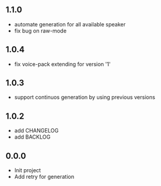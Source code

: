 ## 1.1.0

- automate generation for all available speaker
- fix bug on raw-mode


## 1.0.4

- fix voice-pack extending for version '1'


## 1.0.3

- support continuos generation by using previous versions


## 1.0.2

- add CHANGELOG
- add BACKLOG

## 0.0.0

- Init project
- Add retry for generation
